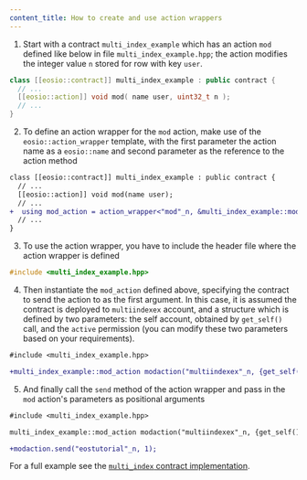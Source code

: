 ```yaml
---
content_title: How to create and use action wrappers
---
```


1. Start with a contract `multi_index_example` which has an action `mod` defined like below in file `multi_index_example.hpp`; the action modifies the integer value `n` stored for row with key `user`.
```cpp
class [[eosio::contract]] multi_index_example : public contract {
  // ...
  [[eosio::action]] void mod( name user, uint32_t n );
  // ...
}
```
2. To define an action wrapper for the `mod` action, make use of the `eosio::action_wrapper` template, with  the first parameter the action name as a `eosio::name` and second parameter as the reference to the action method
```diff
class [[eosio::contract]] multi_index_example : public contract {
  // ...
  [[eosio::action]] void mod(name user);
  // ...
+  using mod_action = action_wrapper<"mod"_n, &multi_index_example::mod>;
  // ...
}
```
3. To use the action wrapper, you have to include the header file where the action wrapper is defined
```cpp
#include <multi_index_example.hpp>
```
4. Then instantiate the `mod_action` defined above, specifying the contract to send the action to as the first argument. In this case, it is assumed the contract is deployed to `multiindexex` account, and a structure which is defined by two parameters: the self account, obtained by `get_self()` call, and the `active` permission (you can modify these two parameters based on your requirements).
```diff
#include <multi_index_example.hpp>

+multi_index_example::mod_action modaction("multiindexex"_n, {get_self(), "active"_n});
```
5. And finally call the `send` method of the action wrapper and pass in the `mod` action's parameters as positional arguments
```diff
#include <multi_index_example.hpp>

multi_index_example::mod_action modaction("multiindexex"_n, {get_self(), 1});

+modaction.send("eostutorial"_n, 1);
```

For a full example see the [`multi_index` contract implementation](https://github.com/leopays-core/leopays.cdt/tree/master/examples/multi_index_example).
